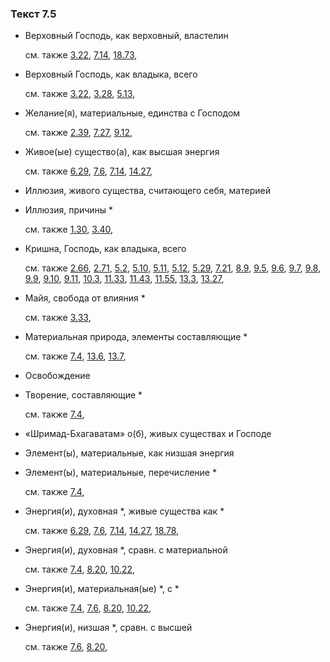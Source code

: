 ### Текст 7.5
	
- Верховный Господь, как верховный, властелин

	см. также  [3.22](../03/0322.md),  [7.14](../07/0714.md),  [18.73](../18/1873.md), 
	
- Верховный Господь, как владыка, всего

	см. также  [3.22](../03/0322.md),  [3.28](../03/0328.md),  [5.13](../05/0513.md), 
	
- Желание(я), материальные, единства с Господом

	см. также  [2.39](../02/0239.md),  [7.27](../07/0727.md),  [9.12](../09/0912.md), 
	
- Живое(ые) существо(а), как высшая энергия

	см. также  [6.29](../06/0629.md),  [7.6](../07/0706.md),  [7.14](../07/0714.md),  [14.27](../14/1427.md), 
	
- Иллюзия, живого существа, считающего себя, материей

	
- Иллюзия, причины *

	см. также  [1.30](../01/0130.md),  [3.40](../03/0340.md), 
	
- Кришна, Господь, как владыка, всего

	см. также  [2.66](../02/0266.md),  [2.71](../02/0271.md),  [5.2](../05/0502.md),  [5.10](../05/0510.md),  [5.11](../05/0511.md),  [5.12](../05/0512.md),  [5.29](../05/0529.md),  [7.21](../07/0721.md),  [8.9](../08/0809.md),  [9.5](../09/0905.md),  [9.6](../09/0906.md),  [9.7](../09/0907.md),  [9.8](../09/0908.md),  [9.9](../09/0909.md),  [9.10](../09/0910.md),  [9.11](../09/0911.md),  [10.3](../10/1003.md),  [11.33](../11/1133.md),  [11.43](../11/1143.md),  [11.55](../11/1155.md),  [13.3](../13/1303.md),  [13.27](../13/1327.md), 
	
- Майя, свобода от влияния *

	см. также  [3.33](../03/0333.md), 
	
- Материальная природа, элементы составляющие *

	см. также  [7.4](../07/0704.md),  [13.6](../13/1306.md),  [13.7](../13/1307.md), 
	
- Освобождение

	
- Творение, составляющие *

	см. также  [7.4](../07/0704.md), 
	
- «Шримад-Бхагаватам» о(б), живых существах и Господе

	
- Элемент(ы), материальные, как низшая энергия

	
- Элемент(ы), материальные, перечисление *

	см. также  [7.4](../07/0704.md), 
	
- Энергия(и), духовная *, живые существа как *

	см. также  [6.29](../06/0629.md),  [7.6](../07/0706.md),  [7.14](../07/0714.md),  [14.27](../14/1427.md),  [18.78](../18/1878.md), 
	
- Энергия(и), духовная *, сравн. с материальной

	см. также  [7.4](../07/0704.md),  [8.20](../08/0820.md),  [10.22](../10/1022.md), 
	
- Энергия(и), материальная(ые) *, с *

	см. также  [7.4](../07/0704.md),  [7.6](../07/0706.md),  [8.20](../08/0820.md),  [10.22](../10/1022.md), 
	
- Энергия(и), низшая *, сравн. с высшей

	см. также  [7.6](../07/0706.md),  [8.20](../08/0820.md), 
